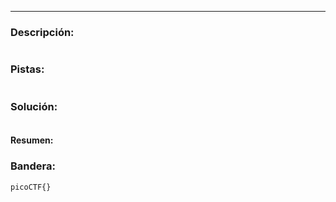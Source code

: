 ---
### Descripción:
```

```

### Pistas: 
```

```

### Solución:
```

```

#### Resumen:


### Bandera:
```
picoCTF{}
```
